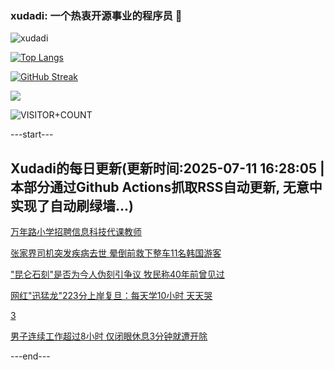 ### xudadi: 一个热衷开源事业的程序员 👋

![xudadi](https://github-readme-stats-git-masterorgs-github-readme-stats-team.vercel.app/api?username=xudadi)

[![Top Langs](https://github-readme-stats.vercel.app/api/top-langs/?username=xudadi)](https://github.com/anuraghazra/github-readme-stats)

[![GitHub Streak](https://streak-stats.demolab.com?user=xudadi&locale=zh_Hans)](https://git.io/streak-stats)

![](https://raw.githubusercontent.com/xudadi/xudadi/main/assets/github-contribution-grid-snake.svg)

![VISITOR+COUNT](https://komarev.com/ghpvc/?username=xudadi&label=VISITOR+COUNT)


---start---

## Xudadi的每日更新(更新时间:2025-07-11 16:28:05 | 本部分通过Github Actions抓取RSS自动更新, 无意中实现了自动刷绿墙...)

[万年路小学招聘信息科技代课教师](https://www.gongkaoleida.com/article/2504404)

[张家界司机突发疾病去世 晕倒前救下整车11名韩国游客](https://m.163.com/news/article/K45VVEQF0530JPVV.html)

["昆仑石刻"是否为今人伪刻引争议 牧民称40年前曾见过](https://m.163.com/news/article/K44S2H2H0512B07B.html)

[网红"迅猛龙"223分上岸复旦：每天学10小时 天天哭](https://m.163.com/news/article/K45VVSE20550B6IS.html)

[3](https://m.163.com/touch/news/sub/domestic)

[男子连续工作超过8小时 仅闭眼休息3分钟就遭开除](https://m.163.com/news/article/K4600E590514R9OJ.html)

---end---
